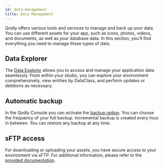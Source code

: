 ```yaml
---
id: data-management
title: Data Management
---
```


Qodly offers various tools and services to manage and back up your data. You can use different assets for your app, such as icons, photos, videos, and documents, as well as your database data. In this section, you'll find everything you need to manage these types of data.

## Data Explorer

The [Data Explorer](../data-explorer/data-explorer.md) allows you to access and manage your application data seamlessly. From within your studio, you can explore your environment comprehensively, view entities by DataClass, and perform updates or deletions as necessary.

## Automatic backup

In the Qodly Console you can activate the [backup option](../cloud/dataManagement.md). You can choose the frequency of your full backup. Incremental backup is created every hour in between. You can restore any backup at any time.

## sFTP access

For downloading or uploading your assets, you have secure access to your environment via sFTP. For additional information, please refer to the [provided documentation](../cloud/environmentsOverview.md#access-files-via-sftp). 